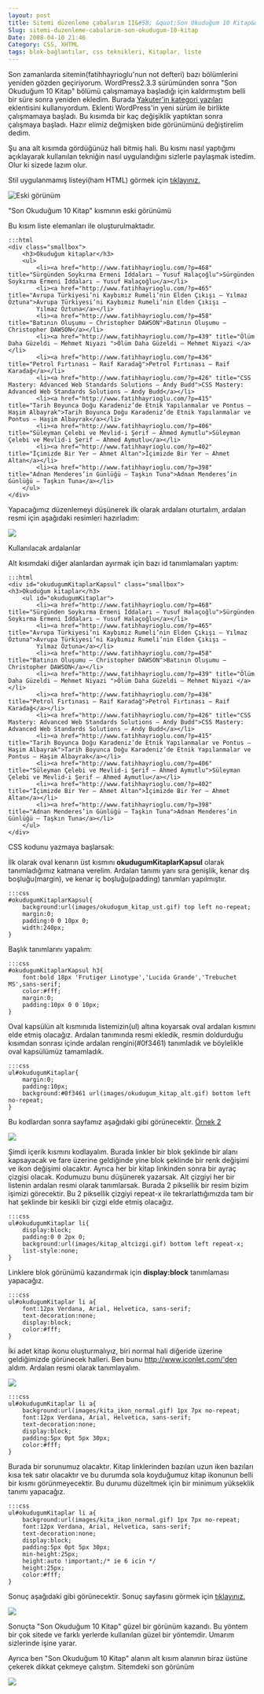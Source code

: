 ```yaml
---
layout: post
title: Sitemi düzenleme çabalarım II&#58; &quot;Son Okuduğum 10 Kitap&quot;
Slug: sitemi-duzenleme-cabalarim-son-okudugum-10-kitap
Date: 2008-04-10 21:46
Category: CSS, XHTML
tags: blok-bağlantılar, css teknikleri, Kitaplar, liste
---
```


Son zamanlarda sitemin(fatihhayrioglu'nun not defteri) bazı bölümlerini
yeniden gözden geçiriyorum. WordPress2.3.3 sürümünden sonra "Son
Okuduğum 10 Kitap" bölümü çalışmamaya başladığı için kaldırmıştım belli
bir süre sonra yeniden ekledim. Burada [Yakuter'in kategori yazıları][]
eklentisini kullanıyordum. Eklenti WordPress'in yeni sürüm ile birlikte
çalışmamaya başladı. Bu kısımda bir kaç değişiklik yaptıktan sonra
çalışmaya başladı. Hazır elimiz değmişken bide görünümünü değiştirelim
dedim.

Şu ana alt kısımda gördüğünüz hali bitmiş hali. Bu kısmı nasıl yaptığımı
açıklayarak kullanılan tekniğin nasıl uygulandığını sizlerle paylaşmak
istedim. Olur ki sizede lazım olur.

Stil uygulanmamış listeyi(ham HTML) görmek için [tıklayınız.][]

![Eski görünüm][]

"Son Okuduğum 10 Kitap" kısmının eski görünümü

Bu kısım liste elemanları ile oluşturulmaktadır.

	:::html
	<div class="smallbox">
	    <h3>Okuduğum kitaplar</h3>
	    <ul>
	        <li><a href="http://www.fatihhayrioglu.com/?p=468" title="Sürgünden Soykırma Ermeni İddaları – Yusuf Halaçoğlu">Sürgünden Soykırma Ermeni İddaları – Yusuf Halaçoğlu</a></li>
	        <li><a href="http://www.fatihhayrioglu.com/?p=465" title="Avrupa Türkiyesi’ni Kaybımız Rumeli’nin Elden Çıkışı – Yılmaz Öztuna">Avrupa Türkiyesi’ni Kaybımız Rumeli’nin Elden Çıkışı –
	        Yılmaz Öztuna</a></li>
	        <li><a href="http://www.fatihhayrioglu.com/?p=458" title="Batının Oluşumu – Christopher DAWSON">Batının Oluşumu – Christopher DAWSON</a></li>
	        <li><a href="http://www.fatihhayrioglu.com/?p=439" title="Ölüm Daha Güzeldi – Mehmet Niyazi ">Ölüm Daha Güzeldi – Mehmet Niyazi </a></li>
	        <li><a href="http://www.fatihhayrioglu.com/?p=436" title="Petrol Fırtınası – Raif Karadağ">Petrol Fırtınası – Raif Karadağ</a></li>
	        <li><a href="http://www.fatihhayrioglu.com/?p=426" title="CSS Mastery: Advanced Web Standards Solutions – Andy Budd">CSS Mastery: Advanced Web Standards Solutions – Andy Budd</a></li>
	        <li><a href="http://www.fatihhayrioglu.com/?p=415" title="Tarih Boyunca Doğu Karadeniz’de Etnik Yapılanmalar ve Pontus – Haşim Albayrak">Tarih Boyunca Doğu Karadeniz’de Etnik Yapılanmalar ve Pontus – Haşim Albayrak</a></li>
	        <li><a href="http://www.fatihhayrioglu.com/?p=406" title="Süleyman Çelebi ve Mevlid-i Şerif – Ahmed Aymutlu">Süleyman Çelebi ve Mevlid-i Şerif – Ahmed Aymutlu</a></li>
	        <li><a href="http://www.fatihhayrioglu.com/?p=402" title="İçimizde Bir Yer – Ahmet Altan">İçimizde Bir Yer – Ahmet Altan</a></li>
	        <li><a href="http://www.fatihhayrioglu.com/?p=398" title="Adnan Menderes’in Günlüğü – Taşkın Tuna">Adnan Menderes’in Günlüğü – Taşkın Tuna</a></li>
	    </ul>
	</div>

Yapacağımız düzenlemeyi düşünerek ilk olarak ardalanı oturtalım, ardalan
resmi için aşağıdaki resimleri hazırladım:

![][100]

Kullanılacak ardalanlar

Alt kısımdaki diğer alanlardan ayırmak için bazı id tanımlamaları
yaptım:

	:::html
	<div id="okudugumKitaplarKapsul" class="smallbox">
	<h3>Okuduğum kitaplar</h3>
	    <ul id="okudugumKitaplar">
	        <li><a href="http://www.fatihhayrioglu.com/?p=468" title="Sürgünden Soykırma Ermeni İddaları – Yusuf Halaçoğlu">Sürgünden Soykırma Ermeni İddaları – Yusuf Halaçoğlu</a></li>
	        <li><a href="http://www.fatihhayrioglu.com/?p=465" title="Avrupa Türkiyesi’ni Kaybımız Rumeli’nin Elden Çıkışı – Yılmaz Öztuna">Avrupa Türkiyesi’ni Kaybımız Rumeli’nin Elden Çıkışı –
	        Yılmaz Öztuna</a></li>
	        <li><a href="http://www.fatihhayrioglu.com/?p=458" title="Batının Oluşumu – Christopher DAWSON">Batının Oluşumu – Christopher DAWSON</a></li>
	        <li><a href="http://www.fatihhayrioglu.com/?p=439" title="Ölüm Daha Güzeldi – Mehmet Niyazi ">Ölüm Daha Güzeldi – Mehmet Niyazi </a></li>
	        <li><a href="http://www.fatihhayrioglu.com/?p=436" title="Petrol Fırtınası – Raif Karadağ">Petrol Fırtınası – Raif Karadağ</a></li>
	        <li><a href="http://www.fatihhayrioglu.com/?p=426" title="CSS Mastery: Advanced Web Standards Solutions – Andy Budd">CSS Mastery: Advanced Web Standards Solutions – Andy Budd</a></li>
	        <li><a href="http://www.fatihhayrioglu.com/?p=415" title="Tarih Boyunca Doğu Karadeniz’de Etnik Yapılanmalar ve Pontus – Haşim Albayrak">Tarih Boyunca Doğu Karadeniz’de Etnik Yapılanmalar ve Pontus – Haşim Albayrak</a></li>
	        <li><a href="http://www.fatihhayrioglu.com/?p=406" title="Süleyman Çelebi ve Mevlid-i Şerif – Ahmed Aymutlu">Süleyman Çelebi ve Mevlid-i Şerif – Ahmed Aymutlu</a></li>
	        <li><a href="http://www.fatihhayrioglu.com/?p=402" title="İçimizde Bir Yer – Ahmet Altan">İçimizde Bir Yer – Ahmet Altan</a></li>
	        <li><a href="http://www.fatihhayrioglu.com/?p=398" title="Adnan Menderes’in Günlüğü – Taşkın Tuna">Adnan Menderes’in Günlüğü – Taşkın Tuna</a></li>
	    </ul>
	</div>

CSS kodunu yazmaya başlarsak:

İlk olarak oval kenarın üst kısmını **okudugumKitaplarKapsul** olarak
tanımladığımız katmana verelim. Ardalan tanımı yanı sıra genişlik, kenar
dış boşluğu(margin), ve kenar iç boşluğu(padding) tanımları yapılmıştır.

	:::css
	#okudugumKitaplarKapsul{
	    background:url(images/okudugum_kitap_ust.gif) top left no-repeat;
	    margin:0;
	    padding:0 0 10px 0;
	    width:240px;
	}

Başlık tanımlarını yapalım:

	:::css
	#okudugumKitaplarKapsul h3{
	    font:bold 18px 'Frutiger Linotype','Lucida Grande','Trebuchet MS',sans-serif;
	    color:#fff;
	    margin:0;
	    padding:10px 0 0 10px;
	}

Oval kapsülün alt kısmınıda listemizin(ul) altına koyarsak oval ardalan
kısmını elde etmiş olacağız. Ardalan tanımında resmi ekledik, resmin
doldurduğu kısımdan sonrası içinde ardalan rengini(#0f3461) tanımladık
ve böylelikle oval kapsülümüz tamamladık.

	:::css
	ul#okudugumKitaplar{
	    margin:0;
	    padding:10px;
	    background:#0f3461 url(images/okudugum_kitap_alt.gif) bottom left no-repeat;
	}

Bu kodlardan sonra sayfamız aşağıdaki gibi görünecektir. [Örnek 2][]

![][1]

Şimdi içerik kısmını kodlayalım. Burada linkler bir blok şeklinde bir
alanı kapsayacak ve fare üzerine geldiğinde yine blok şeklinde bir renk
değişimi ve ikon değişimi olacaktır. Ayrıca her bir kitap linkinden
sonra bir ayraç çizgisi olacak. Kodumuzu bunu düşünerek yazarsak. Alt
çizgiyi her bir listenin ardalan resmi olarak tanımlarsak. Burada 2
piksellik bir resim bizim işimizi görecektir. Bu 2 piksellik çizgiyi
repeat-x ile tekrarlattığımızda tam bir hat şeklinde bir kesikli bir
çizgi elde etmiş olacağız.

	:::css
	ul#okudugumKitaplar li{
	    display:block;
	    padding:0 0 2px 0;
	    background:url(images/kitap_altcizgi.gif) bottom left repeat-x;
	    list-style:none;
	}

Linklere blok görünümü kazandırmak için **display:block** tanımlaması
yapacağız.

	:::css
	ul#okudugumKitaplar li a{
	    font:12px Verdana, Arial, Helvetica, sans-serif;
	    text-decoration:none;
	    display:block;
	    color:#fff;
	}

İki adet kitap ikonu oluşturmalıyız, biri normal hali diğeride üzerine
geldiğimizde görünecek halleri. Ben bunu http://www.iconlet.com/'den
aldım. Ardalan resmi olarak tanımlayalım.

![][2]

	:::css
	ul#okudugumKitaplar li a{
	    background:url(images/kita_ikon_normal.gif) 1px 7px no-repeat;
	    font:12px Verdana, Arial, Helvetica, sans-serif;
	    text-decoration:none;
	    display:block;
	    padding:5px 0pt 5px 30px;
	    color:#fff;
	}

Burada bir sorunumuz olacaktır. Kitap linklerinden bazıları uzun iken
bazıları kısa tek satır olacaktır ve bu durumda sola koyduğumuz kitap
ikonunun belli bir kısmı görünmeyecektir. Bu durumu düzeltmek için bir
minimum yükseklik tanımı yapacağız.

	:::css
	ul#okudugumKitaplar li a{
	    background:url(images/kita_ikon_normal.gif) 1px 7px no-repeat;
	    font:12px Verdana, Arial, Helvetica, sans-serif;
	    text-decoration:none;
	    display:block;
	    padding:5px 0pt 5px 30px;
	    min-height:25px;
	    height:auto !important;/* ie 6 icin */
	    height:25px;
	    color:#fff;
	}

Sonuç aşağıdaki gibi görünecektir. Sonuç sayfasını görmek için
[tıklayınız.][3]

![][4]

Sonuçta "Son Okuduğum 10 Kitap" güzel bir görünüm kazandı. Bu yöntem bir
çok sitede ve farklı yerlerde kullanılan güzel bir yöntemdir. Umarım
sizlerinde işine yarar.

Ayrıca ben "Son Okuduğum 10 Kitap" alanın alt kısım alanının biraz
üstüne çekerek dikkat çekmeye çalıştım. Sitemdeki son görünüm

![][5]

  [Yakuter'in kategori yazıları]: http://www.yakuter.com/kategorinin-yazilari-eklentisi-2/
  [tıklayınız.]: /dokumanlar/okudugum_kitap_01.html
  [Eski görünüm]: /images/eski_gorunum.gif
  [100]: /images/ardlana_paylasimi.gif
  [Örnek 2]: /dokumanlar/okudugum_kitap_02.html
  [1]: /images/okd_kit_ekrangor1.gif
  [2]: /images/kita_ikon_tipleri.gif
  [3]: /dokumanlar/okudugum_kitap_03.html
  [4]: /images/okd_kit_ekrangor2.gif
  [5]: /images/okd_kit_ekrangor3.gif
